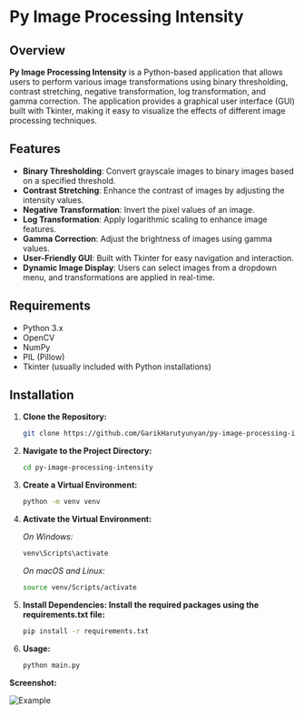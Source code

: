 # Py Image Processing Intensity

## Overview

**Py Image Processing Intensity** is a Python-based application that allows users to perform various image transformations using binary thresholding, contrast stretching, negative transformation, log transformation, and gamma correction. The application provides a graphical user interface (GUI) built with Tkinter, making it easy to visualize the effects of different image processing techniques.

## Features

- **Binary Thresholding**: Convert grayscale images to binary images based on a specified threshold.
- **Contrast Stretching**: Enhance the contrast of images by adjusting the intensity values.
- **Negative Transformation**: Invert the pixel values of an image.
- **Log Transformation**: Apply logarithmic scaling to enhance image features.
- **Gamma Correction**: Adjust the brightness of images using gamma values.
- **User-Friendly GUI**: Built with Tkinter for easy navigation and interaction.
- **Dynamic Image Display**: Users can select images from a dropdown menu, and transformations are applied in real-time.

## Requirements

- Python 3.x
- OpenCV
- NumPy
- PIL (Pillow)
- Tkinter (usually included with Python installations)

## Installation

1. **Clone the Repository:**
   ```bash
   git clone https://github.com/GarikHarutyunyan/py-image-processing-intensity.git

2. **Navigate to the Project Directory:**
   ```bash
   cd py-image-processing-intensity

3. **Create a Virtual Environment:**
   ```bash
   python -m venv venv

4. **Activate the Virtual Environment:**
   
   *On Windows:*
   ```bash
   venv\Scripts\activate
   ```

    *On macOS and Linux:*
   ```bash
   source venv/Scripts/activate

5. **Install Dependencies: Install the required packages using the requirements.txt file:**
   ```bash
   pip install -r requirements.txt

6. **Usage:**
   ```bash
   python main.py

**Screenshot:**

![Example](/screenshot.png)

